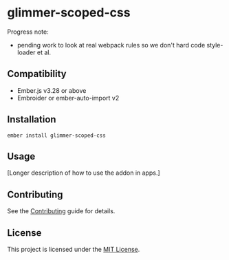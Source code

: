 # glimmer-scoped-css

Progress note:

- pending work to look at real webpack rules so we don't hard code style-loader et al.

## Compatibility

- Ember.js v3.28 or above
- Embroider or ember-auto-import v2

## Installation

```
ember install glimmer-scoped-css
```

## Usage

[Longer description of how to use the addon in apps.]

## Contributing

See the [Contributing](CONTRIBUTING.md) guide for details.

## License

This project is licensed under the [MIT License](LICENSE.md).

